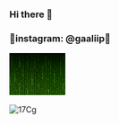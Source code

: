 ### Hi there 👋
### 💬instagram: @gaaliip💬
<img src="codegif.gif" width="100">

![17Cg](https://user-images.githubusercontent.com/70694743/103487994-67a64c00-4e1a-11eb-84ee-ede45e778db3.gif)

 
<!--
**galip975/galip975** is a ✨ _special_ ✨ repository because its `README.md` (this file) appears on your GitHub profile.

Here are some ideas to get you started:

- 🔭 I’m currently working on ...
- 🌱 I’m currently learning ...
- 👯 I’m looking to collaborate on ...
- 🤔 I’m looking for help with ...
- 💬 Ask me about ...
- 📫 How to reach me: ...
- 😄 Pronouns: ...
- ⚡ Fun fact: ...
-->
